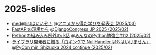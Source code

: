 # 2025-slides

* [med@listはいいぞ！](https://ftnext.github.io/2025-slides/engineers-anime/medalist-is-idolmaster.html) @[アニメから得た学びを発表会 (2025/03)](https://engineers-anime.connpass.com/event/340684/)
* [FastAPIの現場から](https://ftnext.github.io/2025-slides/djangocongressjp/practical-fastapi.html) @[DjangoCongress JP 2025 (2025/02)](https://django.connpass.com/event/345415/)
* [Pythonの組み込み例外の小話](https://ftnext.github.io/2025-slides/stapy-lt/february-repr-exception.html) @[みんなのPython勉強会#112 (2025/02)](https://startpython.connpass.com/event/341061/)
* [ライブラリ開発者に贈る「ロギングで NullHandler 以外はいけません」](https://ftnext.github.io/2025-slides/pyconshizu/logging-with-nullhandler.html#/1) @[PyCon mini Shizuoka 2024 continue (2025/02)](https://shizuoka.pycon.jp/2024-continue/info)
